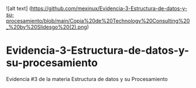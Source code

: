 ![alt text] (https://github.com/mexinux/Evidencia-3-Estructura-de-datos-y-su-procesamiento/blob/main/Copia%20de%20Technology%20Consulting%20_%20by%20Slidesgo%20(2).png)

# Evidencia-3-Estructura-de-datos-y-su-procesamiento
Evidencia #3 de la materia Estructura de datos y su Procesamiento


